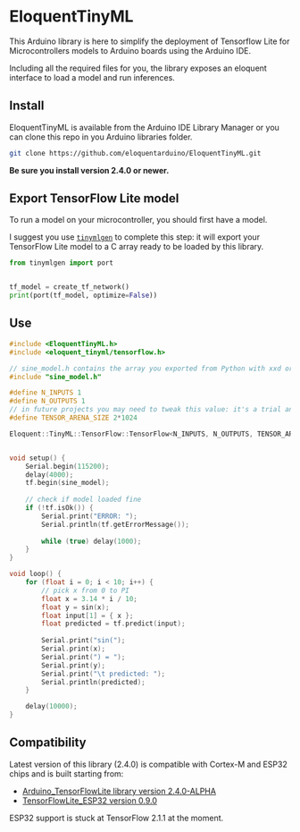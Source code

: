 # EloquentTinyML

This Arduino library is here to simplify the deployment of Tensorflow Lite
for Microcontrollers models to Arduino boards using the Arduino IDE.

Including all the required files for you, the library exposes an eloquent
interface to load a model and run inferences.

## Install

EloquentTinyML is available from the Arduino IDE Library Manager or
you can clone this repo in you Arduino libraries folder.

```bash
git clone https://github.com/eloquentarduino/EloquentTinyML.git
```

**Be sure you install version 2.4.0 or newer.**

## Export TensorFlow Lite model

To run a model on your microcontroller, you should first have a model.

I suggest you use [`tinymlgen`](https://github.com/eloquentarduino/tinymlgen) to complete this step:
it will export your TensorFlow Lite model to a C array ready to be loaded
by this library.

```python
from tinymlgen import port


tf_model = create_tf_network()
print(port(tf_model, optimize=False))
```


## Use

```cpp
#include <EloquentTinyML.h>
#include <eloquent_tinyml/tensorflow.h>

// sine_model.h contains the array you exported from Python with xxd or tinymlgen
#include "sine_model.h"

#define N_INPUTS 1
#define N_OUTPUTS 1
// in future projects you may need to tweak this value: it's a trial and error process
#define TENSOR_ARENA_SIZE 2*1024

Eloquent::TinyML::TensorFlow::TensorFlow<N_INPUTS, N_OUTPUTS, TENSOR_ARENA_SIZE> tf;


void setup() {
    Serial.begin(115200);
    delay(4000);
    tf.begin(sine_model);
    
    // check if model loaded fine
    if (!tf.isOk()) {
        Serial.print("ERROR: ");
        Serial.println(tf.getErrorMessage());
        
        while (true) delay(1000);
    }
}

void loop() {
    for (float i = 0; i < 10; i++) {
        // pick x from 0 to PI
        float x = 3.14 * i / 10;
        float y = sin(x);
        float input[1] = { x };
        float predicted = tf.predict(input);
        
        Serial.print("sin(");
        Serial.print(x);
        Serial.print(") = ");
        Serial.print(y);
        Serial.print("\t predicted: ");
        Serial.println(predicted);
    }

    delay(10000);
}

```

## Compatibility

Latest version of this library (2.4.0) is compatible with Cortex-M and ESP32 chips and is built starting from:

 - [Arduino_TensorFlowLite library version 2.4.0-ALPHA](https://www.tensorflow.org/lite/microcontrollers/overview)
 - [TensorFlowLite_ESP32 version 0.9.0](https://github.com/tanakamasayuki/Arduino_TensorFlowLite_ESP32)

ESP32 support is stuck at TensorFlow 2.1.1 at the moment.